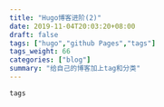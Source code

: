 ```yaml
---
title: "Hugo博客进阶(2)"
date: 2019-11-04T20:03:20+08:00
draft: false
tags: ["hugo","github Pages","tags"]
tags_weight: 66
categories: ["blog"]
summary: "给自己的博客加上tag和分类"
---
```

``` sh
tags
```
